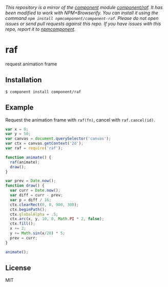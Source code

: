 *This repository is a mirror of the [component](http://component.io) module [component/raf](http://github.com/component/raf). It has been modified to work with NPM+Browserify. You can install it using the command `npm install npmcomponent/component-raf`. Please do not open issues or send pull requests against this repo. If you have issues with this repo, report it to [npmcomponent](https://github.com/airportyh/npmcomponent).*

# raf

  request animation frame

## Installation

    $ component install component/raf

## Example

  Request the animation frame with `raf(fn)`, cancel with `raf.cancel(id)`.

```js
var x = 0;
var y = 50;
var canvas = document.querySelector('canvas');
var ctx = canvas.getContext('2d');
var raf = require('raf');

function animate() {
  raf(animate);
  draw();
}

var prev = Date.now();
function draw() {
  var curr = Date.now();
  var diff = curr - prev;
  var p = diff / 16;
  ctx.clearRect(0, 0, 900, 300);
  ctx.beginPath();
  ctx.globalAlpha = .5;
  ctx.arc(x, y, 10, 0, Math.PI * 2, false);
  ctx.fill();
  x += 2;
  y += Math.sin(x/20) * 5;
  prev = curr;
}

animate();
```

## License

  MIT
